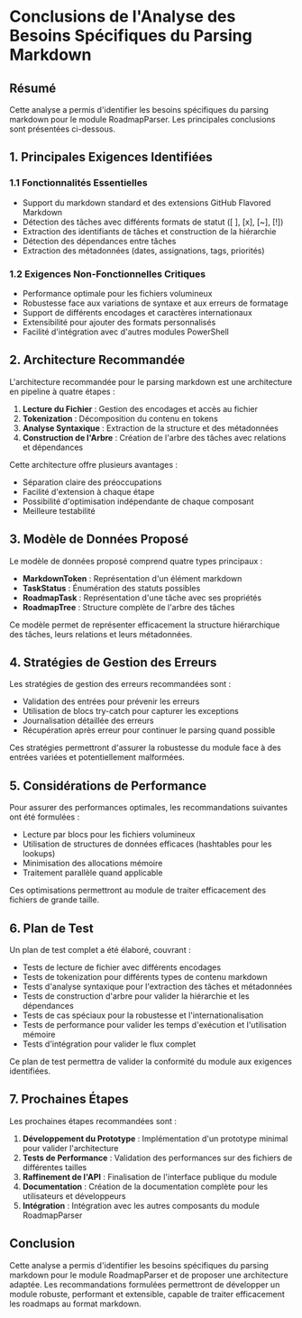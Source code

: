 # Conclusions de l'Analyse des Besoins Spécifiques du Parsing Markdown

## Résumé

Cette analyse a permis d'identifier les besoins spécifiques du parsing markdown pour le module RoadmapParser. Les principales conclusions sont présentées ci-dessous.

## 1. Principales Exigences Identifiées

### 1.1 Fonctionnalités Essentielles
- Support du markdown standard et des extensions GitHub Flavored Markdown
- Détection des tâches avec différents formats de statut ([ ], [x], [~], [!])
- Extraction des identifiants de tâches et construction de la hiérarchie
- Détection des dépendances entre tâches
- Extraction des métadonnées (dates, assignations, tags, priorités)

### 1.2 Exigences Non-Fonctionnelles Critiques
- Performance optimale pour les fichiers volumineux
- Robustesse face aux variations de syntaxe et aux erreurs de formatage
- Support de différents encodages et caractères internationaux
- Extensibilité pour ajouter des formats personnalisés
- Facilité d'intégration avec d'autres modules PowerShell

## 2. Architecture Recommandée

L'architecture recommandée pour le parsing markdown est une architecture en pipeline à quatre étapes :
1. **Lecture du Fichier** : Gestion des encodages et accès au fichier
2. **Tokenization** : Décomposition du contenu en tokens
3. **Analyse Syntaxique** : Extraction de la structure et des métadonnées
4. **Construction de l'Arbre** : Création de l'arbre des tâches avec relations et dépendances

Cette architecture offre plusieurs avantages :
- Séparation claire des préoccupations
- Facilité d'extension à chaque étape
- Possibilité d'optimisation indépendante de chaque composant
- Meilleure testabilité

## 3. Modèle de Données Proposé

Le modèle de données proposé comprend quatre types principaux :
- **MarkdownToken** : Représentation d'un élément markdown
- **TaskStatus** : Énumération des statuts possibles
- **RoadmapTask** : Représentation d'une tâche avec ses propriétés
- **RoadmapTree** : Structure complète de l'arbre des tâches

Ce modèle permet de représenter efficacement la structure hiérarchique des tâches, leurs relations et leurs métadonnées.

## 4. Stratégies de Gestion des Erreurs

Les stratégies de gestion des erreurs recommandées sont :
- Validation des entrées pour prévenir les erreurs
- Utilisation de blocs try-catch pour capturer les exceptions
- Journalisation détaillée des erreurs
- Récupération après erreur pour continuer le parsing quand possible

Ces stratégies permettront d'assurer la robustesse du module face à des entrées variées et potentiellement malformées.

## 5. Considérations de Performance

Pour assurer des performances optimales, les recommandations suivantes ont été formulées :
- Lecture par blocs pour les fichiers volumineux
- Utilisation de structures de données efficaces (hashtables pour les lookups)
- Minimisation des allocations mémoire
- Traitement parallèle quand applicable

Ces optimisations permettront au module de traiter efficacement des fichiers de grande taille.

## 6. Plan de Test

Un plan de test complet a été élaboré, couvrant :
- Tests de lecture de fichier avec différents encodages
- Tests de tokenization pour différents types de contenu markdown
- Tests d'analyse syntaxique pour l'extraction des tâches et métadonnées
- Tests de construction d'arbre pour valider la hiérarchie et les dépendances
- Tests de cas spéciaux pour la robustesse et l'internationalisation
- Tests de performance pour valider les temps d'exécution et l'utilisation mémoire
- Tests d'intégration pour valider le flux complet

Ce plan de test permettra de valider la conformité du module aux exigences identifiées.

## 7. Prochaines Étapes

Les prochaines étapes recommandées sont :
1. **Développement du Prototype** : Implémentation d'un prototype minimal pour valider l'architecture
2. **Tests de Performance** : Validation des performances sur des fichiers de différentes tailles
3. **Raffinement de l'API** : Finalisation de l'interface publique du module
4. **Documentation** : Création de la documentation complète pour les utilisateurs et développeurs
5. **Intégration** : Intégration avec les autres composants du module RoadmapParser

## Conclusion

Cette analyse a permis d'identifier les besoins spécifiques du parsing markdown pour le module RoadmapParser et de proposer une architecture adaptée. Les recommandations formulées permettront de développer un module robuste, performant et extensible, capable de traiter efficacement les roadmaps au format markdown.
